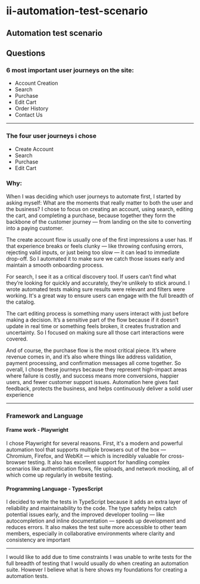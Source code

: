 # ii-automation-test-scenario
Automation test scenario 
---
## Questions

### 6 most important user journeys on the site: 
- Account Creation
- Search
- Purchase
- Edit Cart
- Order History
- Contact Us
---
### The four user journeys i chose 
- Create Account
- Search
- Purchase
- Edit Cart

### Why:
When I was deciding which user journeys to automate first, I started by asking myself: What are the moments that really matter to both the user and the business? I chose to focus on creating an account, using search, editing the cart, and completing a purchase, because together they form the backbone of the customer journey — from landing on the site to converting into a paying customer.

The create account flow is usually one of the first impressions a user has. If that experience breaks or feels clunky — like throwing confusing errors, rejecting valid inputs, or just being too slow — it can lead to immediate drop-off. So I automated it to make sure we catch those issues early and maintain a smooth onboarding process.

For search, I see it as a critical discovery tool. If users can’t find what they’re looking for quickly and accurately, they’re unlikely to stick around. I wrote automated tests making sure results were relevant and filters were working. It's a great way to ensure users can engage with the full breadth of the catalog.

The cart editing process is something many users interact with just before making a decision. It’s a sensitive part of the flow because if it doesn’t update in real time or something feels broken, it creates frustration and uncertainty. So I focused on making sure all those cart interactions were covered.

And of course, the purchase flow is the most critical piece. It’s where revenue comes in, and it’s also where things like address validation, payment processing, and confirmation messages all come together.
So overall, I chose these journeys because they represent high-impact areas where failure is costly, and success means more conversions, happier users, and fewer customer support issues. Automation here gives fast feedback, protects the business, and helps continuously deliver a solid user experience

---
### Framework and Language
#### Frame work - Playwright 

I chose Playwright for several reasons. First, it's a modern and powerful automation tool that supports multiple browsers out of the box — Chromium, Firefox, and WebKit — which is incredibly valuable for cross-browser testing. It also has excellent support for handling complex scenarios like authentication flows, file uploads, and network mocking, all of which come up regularly in website testing.

#### Programming Language - TypesScript
I decided to write the tests in TypeScript because it adds an extra layer of reliability and maintainability to the code. The type safety helps catch potential issues early, and the improved developer tooling — like autocompletion and inline documentation — speeds up development and reduces errors. It also makes the test suite more accessible to other team members, especially in collaborative environments where clarity and consistency are important

--- 
I would like to add due to time constraints I was unable to write tests for the full breadth of testing that I would usually do when creating an automation suite. However I believe what is here shows my foundations for creating a automation tests.
  
